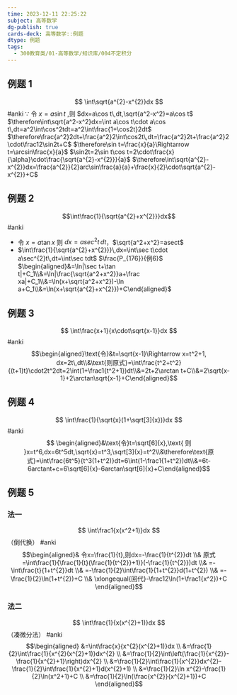 ```yaml
---
time: 2023-12-11 22:25:22
subject: 高等数学
dg-publish: true
cards-deck: 高等数学::例题
dtype: 例题
tags:
  - 300教育类/01-高等数学/知识库/004不定积分
---
```

## 例题 1


$$
\int\sqrt{a^{2}-x^{2}}dx
$$
 #anki 
$\because$ 令 $x= a\sin t$ ,则 $dx=a\cos t\,dt,\sqrt{a^2-x^2}=a\cos t$ $\therefore\int\sqrt{a^2-x^2}dx=\int a\cos t\cdot a\cos t\,dt=a^2\int\cos^2tdt=a^2\int\frac{1+\cos2t}2dt$
$\therefore\frac{a^2}2dt+\frac{a^2}2\int\cos2t\,dt=\frac{a^2}2t+\frac{a^2}2\cdot\frac12\sin2t+C$
$\therefore\sin t=\frac{x}{a}\Rightarrow t=\arcsin\frac{x}{a}$
   $\sin2t=2\sin t\cos t=2\cdot\frac{x}{\alpha}\cdot\frac{\sqrt{a^{2}-x^{2}}}{a}$
$\therefore\int\sqrt{a^{2}-x^{2}}dx=\frac{a^{2}}{2}arc\sin\frac{a}{a}+\frac{x}{2}\cdot\sqrt{a^{2}-x^{2}}+C$

## 例题 2

$$\int\frac{1}{\sqrt{a^{2}+x^{2}}}dx$$
 #anki 
- 令 $x=a\tan x$ 则 $dx=asec^2t\,dt$，$\sqrt{a^2+x^2}=asect$
- $\int\frac{1}{\sqrt{a^{2}+x^{2}}}\,dx=\int\sec t\cdot a\sec^{2}t\,dt=\int\sec tdt$ $\frac{P_{176}}{例6}$
  $\begin{aligned}&=\ln|\sec t+\tan t|+C_1\\&=\ln|\frac{\sqrt{a^2+x^2}}a+\frac xa|+C_1\\&=\ln(x+\sqrt{a^2+x^2})-\ln a+C_1\\&=\ln(x+\sqrt{a^{2}+x^{2}})+C\end{aligned}$

## 例题 3

$$
\int\frac{x+1}{x\cdot\sqrt{x-1}}dx
$$
 #anki 
$$\begin{aligned}\text{令}&t=\sqrt{x-1}\Rightarrow x=t^2+1, dx=2t\,dt\\&\text{则原式}=\int\frac{t^2+t^2}{(t+1)t}\cdot2t^2dt=2\int(1+\frac1{t^2+1})dt\\&=2t+2\arctan t+C\\&=2\sqrt{x-1}+2\arctan\sqrt{x-1}+C\end{aligned}$$

## 例题 4

$$
\int\frac{1}{\sqrt{x}(1+\sqrt[3]{x})}dx
$$
 #anki 
$$
\begin{aligned}&\text{令}t=\sqrt[6]{x},\text{ 则 }x=t^6,dx=6t^5dt,\sqrt{x}=t^3,\sqrt[3]{x}=t^2\\&\therefore\text{原式}=\int\frac{6t^5}{t^3(1+t^2)}dt=6\int(1-\frac1{1+t^2})dt\\&=6t-6arctant+c=6\sqrt[6]{x}-6arctan\sqrt[6]{x}+C\end{aligned}$$

## 例题 5
### 法一

$$
\int\frac1{x(x^2+1)}dx
$$（倒代换）
 #anki 
$$\begin{aligned}&
令x=\frac{1}{t},则dx=-\frac{1}{t^{2}}dt \\&
原式=\int\frac{1}{\frac{1}{t}(\frac{1}{t^{2}}+1)}(-\frac{1}{t^{2}})dt \\&
=-\int\frac{t}{1+t^{2}}dt \\&
=-\frac{1}{2}\int\frac{1}{1+t^{2}}d(1+t^{2}) \\&
=-\frac{1}{2}\ln(1+t^{2})+C \\&
\xlongequal{回代}-\frac12\ln(1+\frac1{x^2})+C 
\end{aligned}$$

### 法二

$$
\int\frac{1}{x(x^{2}+1)}dx
$$（凑微分法）
 #anki 
$$\begin{aligned}
&=\int\frac{x}{x^{2}(x^{2}+1)}dx \\
&=\frac{1}{2}\int\frac{1}{x^{2}(x^{2}+1)}dx^{2} \\
&=\frac{1}{2}\int\left(\frac{1}{x^{2}}-\frac{1}{x^{2}+1}\right)dx^{2} \\
&=\frac{1}{2}\int\frac{1}{x^{2}}dx^{2}-\frac{1}{2}\int\frac{1}{x^{2}+1}d(x^{2}+1) \\
&=\frac{1}{2}\ln x^{2}-\frac{1}{2}\ln(x^2+1)+C \\
&=\frac{1}{2}\ln(\frac{x^{2}}{x^{2}+1})+C
\end{aligned}$$

